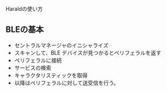 Haraldの使い方

## BLEの基本
- セントラルマネージャのイニシャライズ
- スキャンして、BLE デバイスが見つかるとペリフェラルを返す
- ペリフェラルに接続
- サービスの検索
- キャラクタリスティックを取得
- 以降はペリフェラルに対して送受信を行う。
